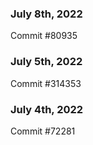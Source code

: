 ### July 8th, 2022

Commit #80935

### July 5th, 2022

Commit #314353


### July 4th, 2022

Commit #72281
